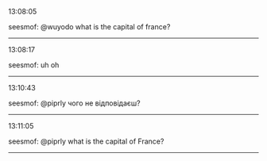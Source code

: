 13:08:05

seesmof: @wuyodo what is the capital of france?

---

13:08:17

seesmof: uh oh

---

13:10:43

seesmof: @piprly чого не відповідаєш?

---

13:11:05

seesmof: @piprly what is the capital of France?

---


